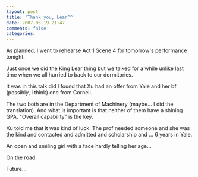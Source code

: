 ```yaml
---
layout: post
title: 'Thank you, Lear^^'
date: 2007-05-19 21:47
comments: false
categories: 
---
```

    

As planned, I went to rehearse Act 1 Scene 4 for tomorrow's performance tonight.  

Just once we did the King Lear thing but we talked for a while unlike last time when we all hurried to back to our dormitories.  

It was in this talk did I found that Xu had an offer from Yale and her bf (possibly, I think) one from Cornell.  

The two both are in the Department of Machinery (maybe... I did the translation). And what is important is that neither of them have a shining GPA. "Overall capability" is the key.  

Xu told me that it was kind of luck. The prof needed someone and she was the kind and contacted and admitted and scholarship and ... 6 years in Yale.  

An open and smiling girl with a face hardly telling her age...  

On the road.  
  
Future...  


